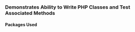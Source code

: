 ### Demonstrates Ability to Write PHP Classes and Test Associated Methods ###
#### Packages Used ####
